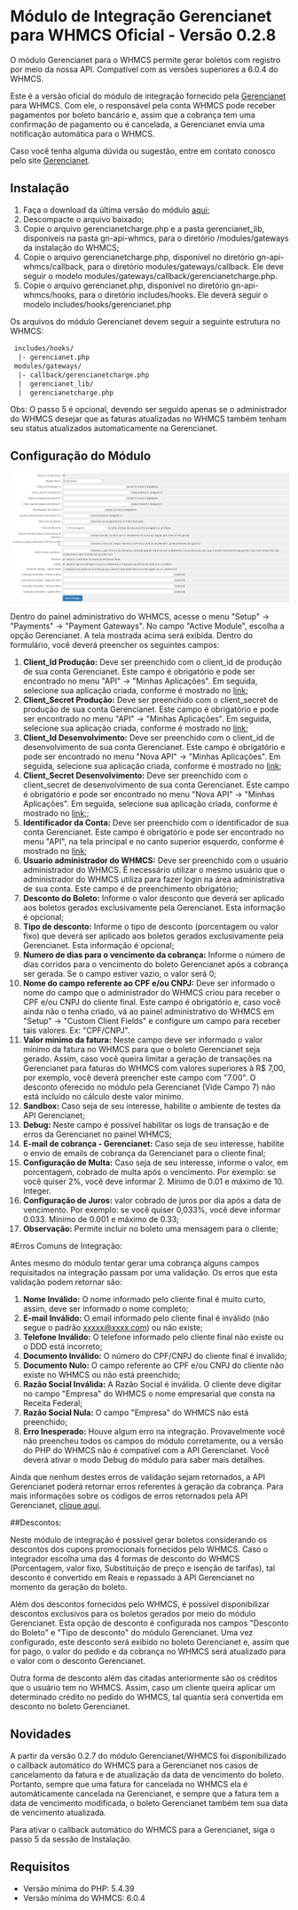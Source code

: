 # Módulo de Integração Gerencianet para WHMCS Oficial - Versão 0.2.8 #

O módulo Gerencianet para o WHMCS permite gerar boletos com registro por meio da nossa API.
Compatível com as versões superiores a 6.0.4 do WHMCS.

Este é a versão oficial do módulo de integração fornecido pela [Gerencianet](https://gerencianet.com.br/) para WHMCS. Com ele, o responsável pela conta WHMCS pode receber pagamentos por boleto bancário e, assim que a cobrança tem uma confirmação de pagamento ou é cancelada, a Gerencianet envia uma notificação automática para o WHMCS.

Caso você tenha alguma dúvida ou sugestão, entre em contato conosco pelo site [Gerencianet](https://gerencianet.com.br/).

## Instalação

1. Faça o download da última versão do módulo [aqui](https://codeload.github.com/gerencianet/gn-api-whmcs/zip/master);
2. Descompacte o arquivo baixado;
3. Copie o arquivo gerencianetcharge.php e a pasta gerencianet_lib, disponíveis na pasta gn-api-whmcs, para o diretório /modules/gateways da instalação do WHMCS;
4. Copie o arquivo gerencianetcharge.php, disponível no diretório gn-api-whmcs/callback, para o diretório modules/gateways/callback. Ele deve seguir o modelo modules/gateways/callback/gerencianetcharge.php.
5. Copie o arquivo gerencianet.php, disponível no diretório gn-api-whmcs/hooks, para o diretório includes/hooks. Ele deverá seguir o modelo includes/hooks/gerencianet.php

Os arquivos do módulo Gerencianet devem seguir a seguinte estrutura no WHMCS:

```
 includes/hooks/
  |- gerencianet.php
 modules/gateways/
  |- callback/gerencianetcharge.php
  |  gerencianet_lib/
  |  gerencianetcharge.php
```

Obs: O passo 5 é opcional, devendo ser seguido apenas se o administrador do WHMCS desejar que as faturas atualizadas no WHMCS também tenham seu status atualizados automaticamente na Gerencianet.
## Configuração do Módulo

![Parametros de configuração do módulo Gerencianet](parametros_configuracao.png "Parametros de configuração do módulo Gerencianet")

Dentro do painel administrativo do WHMCS, acesse o menu "Setup" -> "Payments" -> "Payment Gateways". No campo "Active Module", escolha a opção Gerencianet. A tela mostrada acima será exibida. Dentro do formulário, você deverá preencher os seguintes campos:

1. **Client_Id Produção:** Deve ser preenchido com o client_id de produção de sua conta Gerencianet. Este campo é obrigatório e pode ser encontrado no menu "API" -> "Minhas Aplicações". Em seguida, selecione sua aplicação criada, conforme é mostrado no [link](http://image.prntscr.com/image/7dc272063bb74dccba91739701a0478b.png);
2. **Client_Secret Produção:** Deve ser preenchido com o client_secret de produção de sua conta Gerencianet. Este campo é obrigatório e pode ser encontrado no menu "API" ->  "Minhas Aplicações". Em seguida, selecione sua aplicação criada, conforme é mostrado no [link](http://image.prntscr.com/image/7dc272063bb74dccba91739701a0478b.png);
3. **Client_Id Desenvolvimento:** Deve ser preenchido com o client_id de desenvolvimento de sua conta Gerencianet. Este campo é obrigatório e pode ser encontrado no menu "Nova API" -> "Minhas Aplicações". Em seguida, selecione sua aplicação criada, conforme é mostrado no [link](http://image.prntscr.com/image/447be4bc64644a35bcf5eaecd1125f5d.png);
4. **Client_Secret Desenvolvimento:** Deve ser preenchido com o client_secret de desenvolvimento de sua conta Gerencianet. Este campo é obrigatório e pode ser encontrado no menu "Nova API" -> "Minhas Aplicações". Em seguida, selecione sua aplicação criada, conforme é mostrado no [link](http://image.prntscr.com/image/447be4bc64644a35bcf5eaecd1125f5d.png);;
5. **Identificador da Conta:** Deve ser preenchido com o identificador de sua conta Gerencianet. Este campo é obrigatório e pode ser encontrado no menu "API", na tela principal e no canto superior esquerdo, conforme é mostrado no [link](http://image.prntscr.com/image/cabe13e1e5b64449b942cf31139150ba.png);
6. **Usuario administrador do WHMCS:** Deve ser preenchido com o usuário administrador do WHMCS. É necessário utilizar o mesmo usuário que o administrador do WHMCS utiliza para fazer login na área administrativa de sua conta. Este campo é de preenchimento obrigatório; 
7. **Desconto do Boleto:** Informe o valor desconto que deverá ser aplicado aos boletos gerados exclusivamente pela Gerencianet. Esta informação é opcional;
8. **Tipo de desconto:** Informe o tipo de desconto (porcentagem ou valor fixo) que deverá ser aplicado aos boletos gerados exclusivamente pela Gerencianet. Esta informação é opcional; 
9. **Numero de dias para o vencimento da cobrança:** Informe o número de dias corridos para o vencimento do boleto Gerencianet após a cobrança ser gerada. Se o campo estiver vazio, o valor será 0;
10. **Nome do campo referente ao CPF e/ou CNPJ:** Deve ser informado o nome do campo que o administrador do WHMCS criou para receber o CPF e/ou CNPJ do cliente final. Este campo é obrigatório e, caso você ainda não o tenha criado, vá ao painel administrativo do WHMCS em "Setup" -> "Custom Client Fields" e configure um campo para receber tais valores. Ex: "CPF/CNPJ".
11. **Valor mínimo da fatura:** Neste campo deve ser informado o valor mínimo da fatura no WHMCS para que o boleto Gerencianet seja gerado. Assim, caso você queira limitar a geração de transações na Gerencianet para faturas do WHMCS com valores superiores à R$ 7,00, por exemplo, você deverá preencher este campo com "7.00". O desconto oferecido no módulo pela Gerencianet (Vide Campo 7) não está incluido no cálculo deste valor minimo.
12. **Sandbox:** Caso seja de seu interesse, habilite o ambiente de testes da API Gerencianet;
13. **Debug:** Neste campo é possível habilitar os logs de transação e de erros da Gerencianet no painel WHMCS;
14. **E-mail de cobrança - Gerencianet:** Caso seja de seu interesse, habilite o envio de emails de cobrança da Gerencianet para o cliente final;
15. **Configuração de Multa:** Caso seja de seu interesse, informe o valor, em porcentagem, cobrado de multa após o vencimento. Por exemplo: se você quiser 2%, você deve informar 2. Mínimo de 0.01 e máximo de 10. Integer.
16. **Configuração de Juros:**  valor cobrado de juros por dia após a data de vencimento. Por exemplo: se você quiser 0,033%, você deve informar 0.033. Mínimo de 0.001 e máximo de 0.33;
17. **Observação:** Permite incluir no boleto uma mensagem para o cliente;

#Erros Comuns de Integração:

Antes mesmo do módulo tentar gerar uma cobrança alguns campos requisitados na integração passam por uma validação. Os erros que esta validação podem retornar são:

1. **Nome Inválido:** O nome informado pelo cliente final é muito curto, assim, deve ser informado o nome completo;
2. **E-mail Inválido:** O email informado pelo cliente final é inválido (não segue o padrão xxxxx@xxxx.com) ou não existe;
3. **Telefone Inválido:** O telefone informado pelo cliente final não existe ou o DDD está incorreto;
4. **Documento Inválido:** O número do CPF/CNPJ do cliente final é invalido;
5. **Documento Nulo:** O campo referente ao CPF e/ou CNPJ do cliente não existe no WHMCS ou não está preenchido;
8. **Razão Social Inválida:** A Razão Social é inválida. O cliente deve digitar no campo "Empresa" do WHMCS o nome empresarial que consta na Receita Federal;
9. **Razão Social Nula:** O campo "Empresa" do WHMCS não está preenchido;
10. **Erro Inesperado:** Houve algum erro na integração. Provavelmente você não preencheu todos os campos do módulo corretamente, ou a versão do PHP do WHMCS não é compatível com a API Gerencianet. Você deverá ativar o modo Debug do módulo para saber mais detalhes.

Ainda que nenhum destes erros de validação sejam retornados, a API Gerencianet poderá retornar erros referentes à geração da cobrança. Para mais informações sobre os códigos de erros retornados pela API Gerencianet, [clique aqui](https://docs.gerencianet.com.br/codigos-de-erros).

##Descontos:

Neste módulo de integração é possível gerar boletos considerando os descontos dos cupons promocionais fornecidos pelo WHMCS.
Caso o integrador escolha uma das 4 formas de desconto do WHMCS (Porcentagem, valor fixo, Substituição de preço e isenção de tarifas), tal desconto é convertido em Reais e repassado à API Gerencianet no momento da geração do boleto.

Além dos descontos fornecidos pelo WHMCS, é possível disponibilizar descontos exclusivos para os boletos gerados por meio do módulo Gerencianet. Esta opção de desconto é configurada nos campos "Desconto do Boleto" e "Tipo de desconto" do módulo Gerencianet. Uma vez configurado, este desconto será exibido no boleto Gerencianet e, assim que for pago, o valor do pedido e da cobrança no WHMCS será atualizado para o valor com o desconto Gerencianet.

Outra forma de desconto além das citadas anteriormente são os créditos que o usuário tem no WHMCS. Assim, caso um cliente queira aplicar um determinado crédito no pedido do WHMCS, tal quantia será convertida em desconto no boleto Gerencianet. 

## Novidades

A partir da versão 0.2.7 do módulo Gerencianet/WHMCS foi disponibilizado o callback automático do WHMCS para a Gerencianet nos casos de cancelamento da fatura e de atualização da data de vencimento do boleto. Portanto, sempre que uma fatura for cancelada no WHMCS ela é automáticamente cancelada na Gerencianet, e sempre que a fatura tem a data de vencimento modificada, o boleto Gerencianet também tem sua data de vencimento atualizada. 

Para ativar o callback automático do WHMCS para a Gerencianet, siga o passo 5 da sessão de Instalação.

## Requisitos

* Versão mínima do PHP: 5.4.39
* Versão mínima do WHMCS: 6.0.4


